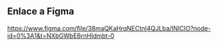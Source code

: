 ﻿## Enlace a Figma
https://www.figma.com/file/38maQKaHrqNECtnI4QJLba/INICIO?node-id=0%3A1&t=NXbGWbE6rnHIdmbt-0
